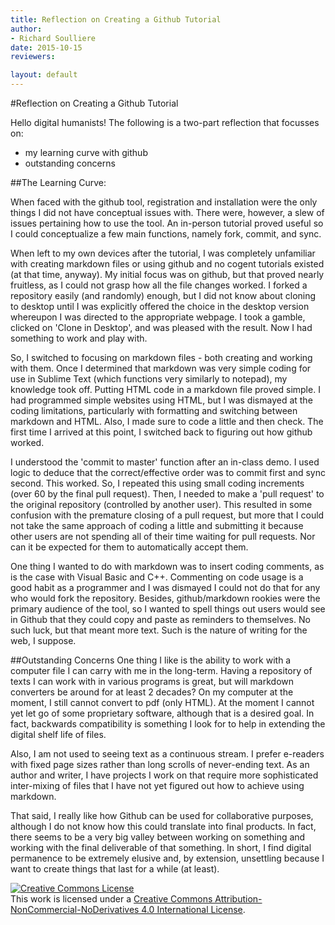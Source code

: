 ```yaml
---
title: Reflection on Creating a Github Tutorial
author:
- Richard Soulliere
date: 2015-10-15
reviewers:

layout: default
---
```



#Reflection on Creating a Github Tutorial

Hello digital humanists! The following is a two-part reflection that focusses on:
* my learning curve with github
* outstanding concerns


##The Learning Curve:

When faced with the github tool, registration and installation were the only things I did not have conceptual issues with.  There were, however, a slew of issues pertaining how to use the tool.  An in-person tutorial proved useful so I could conceptualize a few main functions, namely fork, commit, and sync.

When left to my own devices after the tutorial, I was completely unfamiliar with creating markdown files or using github and no cogent tutorials existed (at that time, anyway).  My initial focus was on github, but that proved nearly fruitless, as I could not grasp how all the file changes worked.  I forked a repository easily (and randomly) enough, but I did not know about cloning to desktop until I was explicitly offered the choice in the desktop version whereupon I was directed to the appropriate webpage.  I took a gamble, clicked on 'Clone in Desktop', and was pleased with the result.  Now I had something to work and play with.

So, I switched to focusing on markdown files - both creating and working with them.  Once I determined that markdown was very simple coding for use in Sublime Text (which functions very similarly to notepad), my knowledge took off.  Putting HTML code in a markdown file proved simple.  I had programmed simple websites using HTML, but I was dismayed at the coding limitations, particularly with formatting and switching between markdown and HTML.  Also, I made sure to code a little and then check.  The first time I arrived at this point, I switched back to figuring out how github worked.

I understood the 'commit to master' function after an in-class demo.  I used logic to deduce that the correct/effective order was to commit first and sync second.  This worked.  So, I repeated this using small coding increments (over 60 by the final pull request).  Then, I needed to make a 'pull request' to the original repository (controlled by another user).  This resulted in some confusion with the premature closing of a pull request, but more that I could not take the same approach of coding a little and submitting it because other users are not spending all of their time waiting for pull requests. Nor can it be expected for them to automatically accept them.

One thing I wanted to do with markdown was to insert coding comments, as is the case with Visual Basic and C++.  Commenting on code usage is a good habit as a programmer and I was dismayed I could not do that for any who would fork the repository.  Besides, github/markdown rookies were the primary audience of the tool, so I wanted to spell things out users would see in Github that they could copy and paste as reminders to themselves.  No such luck, but that meant more text.  Such is the nature of writing for the web, I suppose.


##Outstanding Concerns
One thing I like is the ability to work with a computer file I can carry with me in the long-term.  Having a repository of texts I can work with in various programs is great, but will markdown converters be around for at least 2 decades?  On my computer at the moment, I still cannot convert to pdf (only HTML).  At the moment I cannot yet let go of some proprietary software, although that is a desired goal. In fact, backwards compatibility is something I look for to help in extending the digital shelf life of files.

Also, I am not used to seeing text as a continuous stream.  I prefer e-readers with fixed page sizes rather than long scrolls of never-ending text.  As an author and writer, I have projects I work on that require more sophisticated inter-mixing of files that I have not yet figured out how to achieve using markdown.

That said, I really like how Github can be used for collaborative purposes, although I do not know how this could translate into final products.  In fact, there seems to be a very big valley between working on something and working with the final deliverable of that something.  In short, I find digital permanence to be extremely elusive and, by extension, unsettling because I want to create things that last for a while (at least).

<p><a rel="license" href="http://creativecommons.org/licenses/by-nc-nd/4.0/"><img alt="Creative Commons License" style="border-width:0" src="https://i.creativecommons.org/l/by-nc-nd/4.0/88x31.png" /></a><br />This work is licensed under a <a rel="license" href="http://creativecommons.org/licenses/by-nc-nd/4.0/">Creative Commons Attribution-NonCommercial-NoDerivatives 4.0 International License</a>.</p>